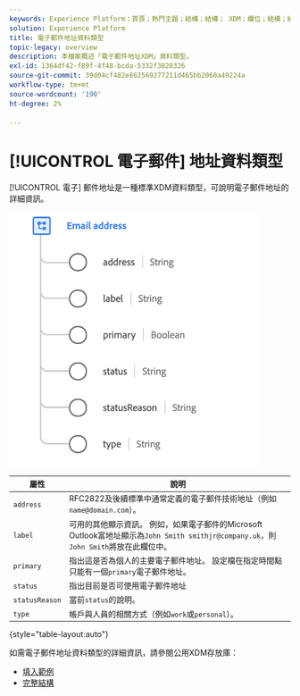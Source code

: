 ```yaml
---
keywords: Experience Platform；首頁；熱門主題；結構；結構； XDM；欄位；結構；結構；電子郵件地址；xdm:emailAddress；電子郵件；電子郵件地址；資料類型；資料類型；
solution: Experience Platform
title: 電子郵件地址資料類型
topic-legacy: overview
description: 本檔案概述「電子郵件地址XDM」資料類型。
exl-id: 1364df42-f89f-4f48-bcda-5332f3828326
source-git-commit: 39d04cf482e862569277211d465bb2060a49224a
workflow-type: tm+mt
source-wordcount: '190'
ht-degree: 2%

---
```


# [!UICONTROL 電子郵件] 地址資料類型

[!UICONTROL 電子] 郵件地址是一種標準XDM資料類型，可說明電子郵件地址的詳細資訊。

<img src="../images/data-types/email-address.png" width="450" /><br />

| 屬性 | 說明 |
| --- | --- |
| `address` | RFC2822及後續標準中通常定義的電子郵件技術地址（例如`name@domain.com`）。 |
| `label` | 可用的其他顯示資訊。 例如，如果電子郵件的Microsoft Outlook富地址顯示為`John Smith smithjr@company.uk`，則`John Smith`將放在此欄位中。 |
| `primary` | 指出這是否為個人的主要電子郵件地址。 設定檔在指定時間點只能有一個`primary`電子郵件地址。 |
| `status` | 指出目前是否可使用電子郵件地址 |
| `statusReason` | 當前`status`的說明。 |
| `type` | 帳戶與人員的相關方式（例如`work`或`personal`）。 |

{style=&quot;table-layout:auto&quot;}


如需電子郵件地址資料類型的詳細資訊，請參閱公用XDM存放庫：

* [填入範例](https://github.com/adobe/xdm/blob/master/components/datatypes/emailaddress.example.1.json)
* [完整結構](https://github.com/adobe/xdm/blob/master/components/datatypes/emailaddress.schema.json)
